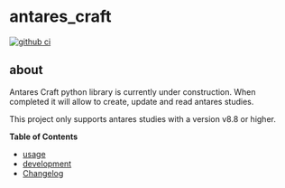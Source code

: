 # antares_craft
[![github ci](https://github.com/AntaresSimulatorTeam/antares_craft/actions/workflows/ci.yml/badge.svg)](https://github.com/AntaresSimulatorTeam/antares_craft/actions/workflows/ci.yml)

## about

Antares Craft python library is currently under construction. When completed it will allow to create, update and read 
antares studies.

This project only supports antares studies with a version v8.8 or higher.

**Table of Contents**

- [usage](docs/usage.md)
- [development](docs/developer.md)
- [Changelog](docs/CHANGELOG.md)
